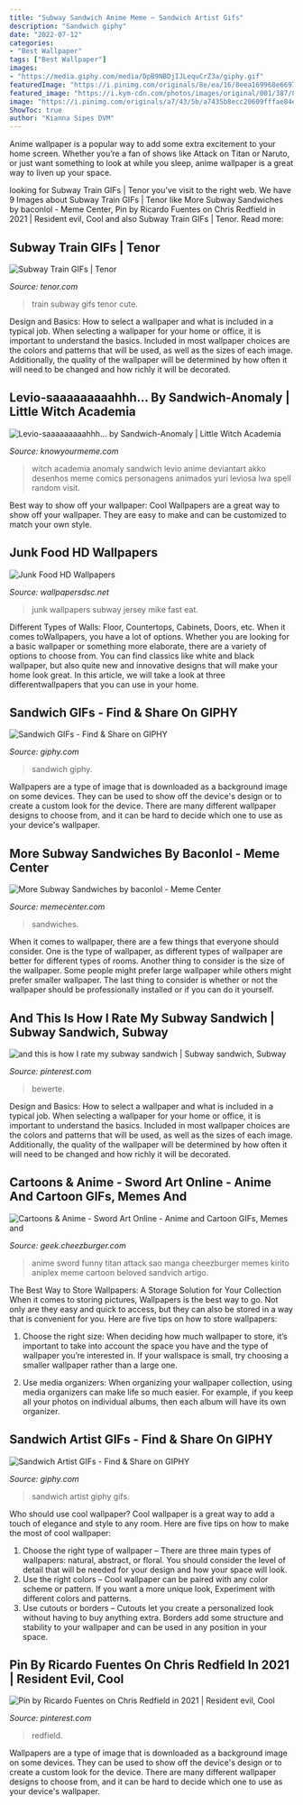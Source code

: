 ```yaml
---
title: "Subway Sandwich Anime Meme ~ Sandwich Artist Gifs"
description: "Sandwich giphy"
date: "2022-07-12"
categories:
- "Best Wallpaper"
tags: ["Best Wallpaper"]
images:
- "https://media.giphy.com/media/DpB9NBDjIJLequCrZ3a/giphy.gif"
featuredImage: "https://i.pinimg.com/originals/8e/ea/16/8eea169968e66972fd9159f5c3413a65.gif"
featured_image: "https://i.kym-cdn.com/photos/images/original/001/387/800/a31.png"
image: "https://i.pinimg.com/originals/a7/43/5b/a7435b8ecc20609fffae84e2045da6f9.jpg"
ShowToc: true
author: "Kianna Sipes DVM"
---
```



Anime wallpaper is a popular way to add some extra excitement to your home screen. Whether you’re a fan of shows like Attack on Titan or Naruto, or just want something to look at while you sleep, anime wallpaper is a great way to liven up your space.

	

		
looking for Subway Train GIFs | Tenor you've visit to the right web. We have 9 Images about Subway Train GIFs | Tenor like More Subway Sandwiches by baconlol - Meme Center, Pin by Ricardo Fuentes on Chris Redfield in 2021 | Resident evil, Cool and also Subway Train GIFs | Tenor. Read more:
		
    
## Subway Train GIFs | Tenor

<img loading=lazy src="https://media.tenor.com/images/40e6a175b78a3fe5656ffda3befbb097/tenor.gif" onerror="this.onerror=null;this.src='https://tse2.mm.bing.net/th?id=OIP.QOahdbeKP-Vlb_2jvvuwlwAAAA&amp;pid=15.1';" alt="Subway Train GIFs | Tenor">

_Source: tenor.com_

>train subway gifs tenor cute. 

	

Design and Basics: How to select a wallpaper and what is included in a typical job.
When selecting a wallpaper for your home or office, it is important to understand the basics. Included in most wallpaper choices are the colors and patterns that will be used, as well as the sizes of each image. Additionally, the quality of the wallpaper will be determined by how often it will need to be changed and how richly it will be decorated.

    
## Levio-saaaaaaaaahhh... By Sandwich-Anomaly | Little Witch Academia

<img loading=lazy src="https://i.kym-cdn.com/photos/images/original/001/387/800/a31.png" onerror="this.onerror=null;this.src='https://tse4.mm.bing.net/th?id=OIP.owZ8KIIrnctPY0no91SNjQHaJ6&amp;pid=15.1';" alt="Levio-saaaaaaaaahhh... by Sandwich-Anomaly | Little Witch Academia">

_Source: knowyourmeme.com_

>witch academia anomaly sandwich levio anime deviantart akko desenhos meme comics personagens animados yuri leviosa lwa spell random visit. 

	

Best way to show off your wallpaper:
Cool Wallpapers are a great way to show off your wallpaper. They are easy to make and can be customized to match your own style.

    
## Junk Food HD Wallpapers

<img loading=lazy src="http://wallpapersdsc.net/wp-content/uploads/2016/09/Junk-Food-High-Quality-Wallpapers.jpg" onerror="this.onerror=null;this.src='https://tse2.mm.bing.net/th?id=OIP.W73gIOIWLCdzjT4GAfOLWQHaEK&amp;pid=15.1';" alt="Junk Food HD Wallpapers">

_Source: wallpapersdsc.net_

>junk wallpapers subway jersey mike fast eat. 

	

Different Types of Walls: Floor, Countertops, Cabinets, Doors, etc.
When it comes toWallpapers, you have a lot of options. Whether you are looking for a basic wallpaper or something more elaborate, there are a variety of options to choose from. You can find classics like white and black wallpaper, but also quite new and innovative designs that will make your home look great. In this article, we will take a look at three differentwallpapers that you can use in your home.

    
## Sandwich GIFs - Find &amp; Share On GIPHY

<img loading=lazy src="https://media.giphy.com/media/usvTx5cK611wA/giphy.gif" onerror="this.onerror=null;this.src='https://tse3.mm.bing.net/th?id=OIP.LrQBP7VzYPo-r7F2lZFuiQHaEK&amp;pid=15.1';" alt="Sandwich GIFs - Find &amp; Share on GIPHY">

_Source: giphy.com_

>sandwich giphy. 

	

Wallpapers are a type of image that is downloaded as a background image on some devices. They can be used to show off the device's design or to create a custom look for the device. There are many different wallpaper designs to choose from, and it can be hard to decide which one to use as your device's wallpaper.

    
## More Subway Sandwiches By Baconlol - Meme Center

<img loading=lazy src="https://img.memecdn.com/more-subway-sandwiches_o_4417969.jpg" onerror="this.onerror=null;this.src='https://tse3.mm.bing.net/th?id=OIP.XypToQJKrmvAvjZCNGWRdgHaEK&amp;pid=15.1';" alt="More Subway Sandwiches by baconlol - Meme Center">

_Source: memecenter.com_

>sandwiches. 

	

When it comes to wallpaper, there are a few things that everyone should consider. One is the type of wallpaper, as different types of wallpaper are better for different types of rooms. Another thing to consider is the size of the wallpaper. Some people might prefer large wallpaper while others might prefer smaller wallpaper. The last thing to consider is whether or not the wallpaper should be professionally installed or if you can do it yourself.

    
## And This Is How I Rate My Subway Sandwich | Subway Sandwich, Subway

<img loading=lazy src="https://i.pinimg.com/originals/a7/43/5b/a7435b8ecc20609fffae84e2045da6f9.jpg" onerror="this.onerror=null;this.src='https://tse1.mm.bing.net/th?id=OIP.5mz-5eUQTrx4ZeZY35R_6gHaNL&amp;pid=15.1';" alt="and this is how I rate my subway sandwich | Subway sandwich, Subway">

_Source: pinterest.com_

>bewerte. 

	

Design and Basics: How to select a wallpaper and what is included in a typical job.
When selecting a wallpaper for your home or office, it is important to understand the basics. Included in most wallpaper choices are the colors and patterns that will be used, as well as the sizes of each image. Additionally, the quality of the wallpaper will be determined by how often it will need to be changed and how richly it will be decorated.

    
## Cartoons &amp; Anime - Sword Art Online - Anime And Cartoon GIFs, Memes And

<img loading=lazy src="https://i.chzbgr.com/original/8793770496/h71D3E90F/" onerror="this.onerror=null;this.src='https://tse4.mm.bing.net/th?id=OIP.yW3JQIXgxVHXUpOfTjnBtwAAAA&amp;pid=15.1';" alt="Cartoons &amp; Anime - Sword Art Online - Anime and Cartoon GIFs, Memes and">

_Source: geek.cheezburger.com_

>anime sword funny titan attack sao manga cheezburger memes kirito aniplex meme cartoon beloved sandvich artigo. 

	

The Best Way to Store Wallpapers: A Storage Solution for Your Collection
When it comes to storing pictures, Wallpapers is the best way to go. Not only are they easy and quick to access, but they can also be stored in a way that is convenient for you. Here are five tips on how to store wallpapers:
1) Choose the right size: When deciding how much wallpaper to store, it’s important to take into account the space you have and the type of wallpaper you’re interested in. If your wallspace is small, try choosing a smaller wallpaper rather than a large one.

2) Use media organizers: When organizing your wallpaper collection, using media organizers can make life so much easier. For example, if you keep all your photos on individual albums, then each album will have its own organizer.

    
## Sandwich Artist GIFs - Find &amp; Share On GIPHY

<img loading=lazy src="https://media.giphy.com/media/DpB9NBDjIJLequCrZ3a/giphy.gif" onerror="this.onerror=null;this.src='https://tse4.mm.bing.net/th?id=OIP.Kdvq8uD0ituRi_i7cuwrbwHaE7&amp;pid=15.1';" alt="Sandwich Artist GIFs - Find &amp; Share on GIPHY">

_Source: giphy.com_

>sandwich artist giphy gifs. 

	

Who should use cool wallpaper?
Cool wallpaper is a great way to add a touch of elegance and style to any room. Here are five tips on how to make the most of cool wallpaper: 
1) Choose the right type of wallpaper – There are three main types of wallpapers: natural, abstract, or floral. You should consider the level of detail that will be needed for your design and how your space will look. 
2) Use the right colors – Cool wallpaper can be paired with any color scheme or pattern. If you want a more unique look, Experiment with different colors and patterns. 
3) Use cutouts or borders – Cutouts let you create a personalized look without having to buy anything extra. Borders add some structure and stability to your wallpaper and can be used in any position in your space.

    
## Pin By Ricardo Fuentes On Chris Redfield In 2021 | Resident Evil, Cool

<img loading=lazy src="https://i.pinimg.com/originals/8e/ea/16/8eea169968e66972fd9159f5c3413a65.gif" onerror="this.onerror=null;this.src='https://tse3.mm.bing.net/th?id=OIP.juoWmWjmaXL9kVn1w0E6ZQAAAA&amp;pid=15.1';" alt="Pin by Ricardo Fuentes on Chris Redfield in 2021 | Resident evil, Cool">

_Source: pinterest.com_

>redfield. 

	

Wallpapers are a type of image that is downloaded as a background image on some devices. They can be used to show off the device's design or to create a custom look for the device. There are many different wallpaper designs to choose from, and it can be hard to decide which one to use as your device's wallpaper.

